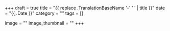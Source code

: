 +++
draft = true
title = "{{ replace .TranslationBaseName '-' ' ' | title }}"
date = "{{ .Date }}"
category = ""
tags = []

image = ""
image_thumbnail = ""
+++

